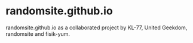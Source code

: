 # randomsite.github.io
randomsite.github.io as a collaborated project by KL-77, United Geekdom, randomsite and fisik-yum.
